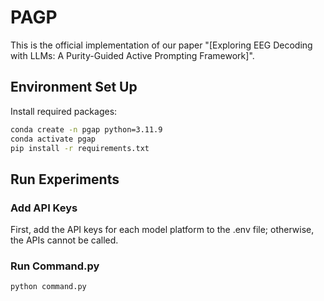 # PAGP
This is the official implementation of our paper "[Exploring EEG Decoding with LLMs: A Purity-Guided Active Prompting Framework]".

## Environment Set Up
Install required packages:
```bash
conda create -n pgap python=3.11.9
conda activate pgap
pip install -r requirements.txt
```

## Run Experiments
### Add API Keys
First, add the API keys for each model platform to the .env file; otherwise, the APIs cannot be called.
### Run Command.py
```bash
python command.py
```